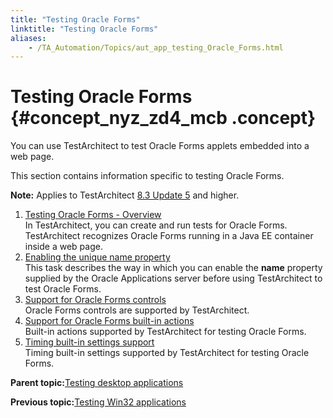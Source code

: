 ```yaml
--- 
title: "Testing Oracle Forms"
linktitle: "Testing Oracle Forms"
aliases: 
    - /TA_Automation/Topics/aut_app_testing_Oracle_Forms.html
---
```

# Testing Oracle Forms {#concept_nyz_zd4_mcb .concept}

You can use TestArchitect to test Oracle Forms applets embedded into a web page.

This section contains information specific to testing Oracle Forms.

**Note:** Applies to TestArchitect [8.3 Update 5](../../TA_ReleaseNotes/DITA_source/Whats_New_8.3_update_5.html) and higher.

1.  [Testing Oracle Forms - Overview](../../TA_Automation/Topics/aut_app_testing_Oracle_Forms_overview.html)  
In TestArchitect, you can create and run tests for Oracle Forms. TestArchitect recognizes Oracle Forms running in a Java EE container inside a web page.
2.  [Enabling the unique name property](../../TA_Automation/Topics/aut_app_testing_Oracle_Forms_enable_name_attribute.html)  
This task describes the way in which you can enable the **name** property supplied by the Oracle Applications server before using TestArchitect to test Oracle Forms.
3.  [Support for Oracle Forms controls](../../TA_Automation/Topics/aut_app_testing_Oracle_Forms_supported_controls.html)  
Oracle Forms controls are supported by TestArchitect.
4.  [Support for Oracle Forms built-in actions](../../TA_Automation/Topics/aut_app_testing_Oracle_Forms_supported_actions.html)  
Built-in actions supported by TestArchitect for testing Oracle Forms.
5.  [Timing built-in settings support](../../TA_Automation/Topics/aut_app_testing_Oracle_Forms_timing.html)  
Timing built-in settings supported by TestArchitect for testing Oracle Forms.

**Parent topic:**[Testing desktop applications](../../TA_Automation/Topics/aut_app_testing_desktop.html)

**Previous topic:**[Testing Win32 applications](../../TA_Automation/Topics/aut_app_testing_Win32_apps.html)

